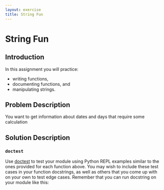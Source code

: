 ```yaml
---
layout: exercise
title: String Fun
---
```


# String Fun

## Introduction

In this assignment you will practice:

- writing functions,
- documenting functions, and
- manipulating strings.

## Problem Description

You want to get information about dates and days that require some calculation

## Solution Description



### `doctest`

Use [doctest](https://docs.python.org/3/library/doctest.html) to test your module using Python REPL examples similar to the ones provided for each function above.  You may wish to include these test cases in your function docstrings, as well as others that you come up with on your own to test edge cases.  Remember that you can run docstring on your module like this:
